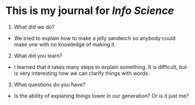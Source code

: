 # This is my journal for *Info Science*

1. What did we do?
- We tried to explain how to make a jelly sandwich so anybody could make one with no knowledge of making it.
2. What did you learn?
- I learned that it takes many steps to explain something. It is difficult, but is very interesting how we can clarify things with words.
3. What questions do you have?
- Is the ability of explaning things lower in our generation? Or is it just me?

